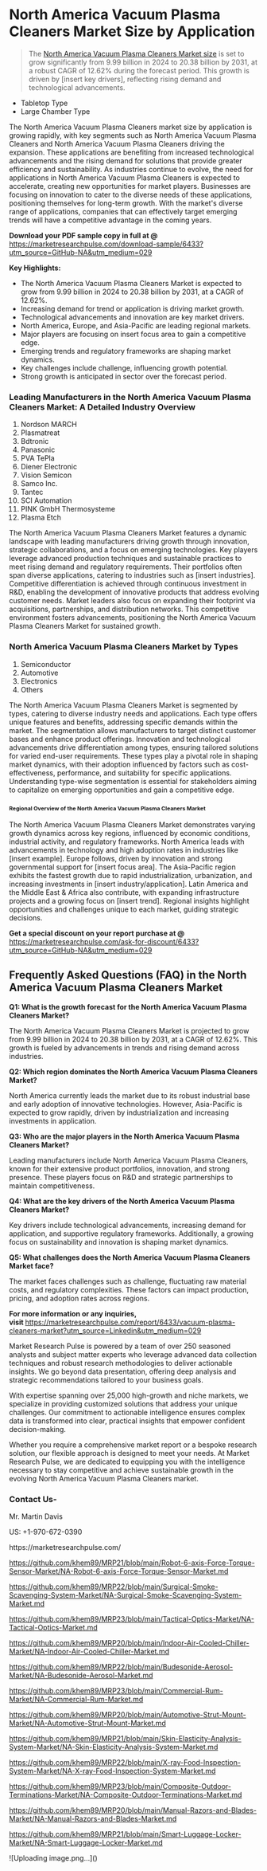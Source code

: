 <h1>North America Vacuum Plasma Cleaners Market&nbsp;Size by Application</h1><blockquote><p>The <a href="https://marketresearchpulse.com/download-sample/6433?utm_source=GitHub-NA&amp;utm_medium=029">North America Vacuum Plasma Cleaners Market size</a> is set to grow significantly from 9.99 billion in 2024 to 20.38 billion by 2031, at a robust CAGR of 12.62% during the forecast period. This growth is driven by [insert key drivers], reflecting rising demand and technological advancements.</p></blockquote><ul><li>Tabletop Type<li> Large Chamber Type</li></ul><p>The North America Vacuum Plasma Cleaners market size by application is growing rapidly, with key segments such as North America Vacuum Plasma Cleaners and North America Vacuum Plasma Cleaners driving the expansion. These applications are benefiting from increased technological advancements and the rising demand for solutions that provide greater efficiency and sustainability. As industries continue to evolve, the need for applications in North America Vacuum Plasma Cleaners is expected to accelerate, creating new opportunities for market players. Businesses are focusing on innovation to cater to the diverse needs of these applications, positioning themselves for long-term growth. With the market's diverse range of applications, companies that can effectively target emerging trends will have a competitive advantage in the coming years.</p><p><strong>Download your PDF sample copy in full at @ </strong><a href="https://marketresearchpulse.com/download-sample/6433?utm_source=GitHub-NA&amp;utm_medium=029">https://marketresearchpulse.com/download-sample/6433?utm_source=GitHub-NA&amp;utm_medium=029</a></p><p><strong>Key Highlights: </strong></p><ul><li>The North America Vacuum Plasma Cleaners Market is expected to grow from 9.99 billion in 2024 to 20.38 billion by 2031, at a CAGR of 12.62%.</li><li>Increasing demand for trend or application is driving market growth.</li><li>Technological advancements and innovation are key market drivers.</li><li>North America, Europe, and Asia-Pacific are leading regional markets.</li><li>Major players are focusing on insert focus area to gain a competitive edge.</li><li>Emerging trends and regulatory frameworks are shaping market dynamics.</li><li>Key challenges include challenge, influencing growth potential.</li><li>Strong growth is anticipated in sector over the forecast period.</li></ul><h3>Leading Manufacturers in the North America Vacuum Plasma Cleaners Market: A Detailed Industry Overview</h3><ol><li>Nordson MARCH</li><li>Plasmatreat</li><li>Bdtronic</li><li>Panasonic</li><li>PVA TePla</li><li>Diener Electronic</li><li>Vision Semicon</li><li>Samco Inc.</li><li>Tantec</li><li>SCI Automation</li><li>PINK GmbH Thermosysteme</li><li>Plasma Etch</li></ol><div class="flex max-w-full flex-col flex-grow"><div class="min-h-8 text-message flex w-full flex-col items-end gap-2 whitespace-normal break-words [.text-message+&amp;]:mt-5" dir="auto" data-message-author-role="assistant" data-message-id="fd8432e4-4910-450d-b182-61b7bfb0a01f" data-message-model-slug="gpt-4o"><div class="flex w-full flex-col gap-1 empty:hidden first:pt-[3px]"><div class="markdown prose w-full break-words dark:prose-invert light"><p>The North America Vacuum Plasma Cleaners Market features a dynamic landscape with leading manufacturers driving growth through innovation, strategic collaborations, and a focus on emerging technologies. Key players leverage advanced production techniques and sustainable practices to meet rising demand and regulatory requirements. Their portfolios often span diverse applications, catering to industries such as [insert industries]. Competitive differentiation is achieved through continuous investment in R&amp;D, enabling the development of innovative products that address evolving customer needs. Market leaders also focus on expanding their footprint via acquisitions, partnerships, and distribution networks. This competitive environment fosters advancements, positioning the North America Vacuum Plasma Cleaners Market for sustained growth.</p></div></div></div></div><h3>North America Vacuum Plasma Cleaners Market by Types</h3><ol><li>Semiconductor<li> Automotive<li> Electronics<li> Others</li></ol><div class="flex max-w-full flex-col flex-grow"><div class="min-h-8 text-message flex w-full flex-col items-end gap-2 whitespace-normal break-words [.text-message+&amp;]:mt-5" dir="auto" data-message-author-role="assistant" data-message-id="084470be-0bb7-4664-bddf-5156b4f41249" data-message-model-slug="gpt-4o-mini"><div class="flex w-full flex-col gap-1 empty:hidden first:pt-[3px]"><div class="markdown prose w-full break-words dark:prose-invert light"><p>The North America Vacuum Plasma Cleaners Market is segmented by types, catering to diverse industry needs and applications. Each type offers unique features and benefits, addressing specific demands within the market. The segmentation allows manufacturers to target distinct customer bases and enhance product offerings. Innovation and technological advancements drive differentiation among types, ensuring tailored solutions for varied end-user requirements. These types play a pivotal role in shaping market dynamics, with their adoption influenced by factors such as cost-effectiveness, performance, and suitability for specific applications. Understanding type-wise segmentation is essential for stakeholders aiming to capitalize on emerging opportunities and gain a competitive edge.</p></div></div></div></div><h3><span style="font-size: 11px;">Regional Overview of the North America Vacuum Plasma Cleaners Market</span></h3><div class="flex max-w-full flex-col flex-grow"><div class="min-h-8 text-message flex w-full flex-col items-end gap-2 whitespace-normal break-words [.text-message+&amp;]:mt-5" dir="auto" data-message-author-role="assistant" data-message-id="e9038762-ce64-4e30-91c9-9bd413514231" data-message-model-slug="gpt-4o-mini"><div class="flex w-full flex-col gap-1 empty:hidden first:pt-[3px]"><div class="markdown prose w-full break-words dark:prose-invert light"><p>The North America Vacuum Plasma Cleaners Market demonstrates varying growth dynamics across key regions, influenced by economic conditions, industrial activity, and regulatory frameworks. North America leads with advancements in technology and high adoption rates in industries like [insert example]. Europe follows, driven by innovation and strong governmental support for [insert focus area]. The Asia-Pacific region exhibits the fastest growth due to rapid industrialization, urbanization, and increasing investments in [insert industry/application]. Latin America and the Middle East &amp; Africa also contribute, with expanding infrastructure projects and a growing focus on [insert trend]. Regional insights highlight opportunities and challenges unique to each market, guiding strategic decisions.</p></div></div></div></div><p><strong>Get a special discount on your report purchase at @ </strong><a href="https://marketresearchpulse.com/ask-for-discount/6433?utm_source=GitHub-NA&amp;utm_medium=029">https://marketresearchpulse.com/ask-for-discount/6433?utm_source=GitHub-NA&amp;utm_medium=029</a></p><h2>Frequently Asked Questions (FAQ) in the North America Vacuum Plasma Cleaners Market</h2><p><strong>Q1: What is the growth forecast for the North America Vacuum Plasma Cleaners Market?</strong></p><p>The North America Vacuum Plasma Cleaners Market is projected to grow from 9.99 billion in 2024 to 20.38 billion by 2031, at a CAGR of 12.62%. This growth is fueled by advancements in trends and rising demand across industries.</p><p><strong>Q2: Which region dominates the North America Vacuum Plasma Cleaners Market?</strong></p><p>North America currently leads the market due to its robust industrial base and early adoption of innovative technologies. However, Asia-Pacific is expected to grow rapidly, driven by industrialization and increasing investments in application.</p><p><strong>Q3: Who are the major players in the North America Vacuum Plasma Cleaners Market?</strong></p><p>Leading manufacturers include North America Vacuum Plasma Cleaners, known for their extensive product portfolios, innovation, and strong presence. These players focus on R&amp;D and strategic partnerships to maintain competitiveness.</p><p><strong>Q4: What are the key drivers of the North America Vacuum Plasma Cleaners Market?</strong></p><p>Key drivers include technological advancements, increasing demand for application, and supportive regulatory frameworks. Additionally, a growing focus on sustainability and innovation is shaping market dynamics.</p><p><strong>Q5: What challenges does the North America Vacuum Plasma Cleaners Market face?</strong></p><p>The market faces challenges such as challenge, fluctuating raw material costs, and regulatory complexities. These factors can impact production, pricing, and adoption rates across regions.</p><p><strong>For more information or any inquiries, visit&nbsp;</strong><a href="https://marketresearchpulse.com/report/6433/vacuum-plasma-cleaners-market?utm_source=Linkedin&utm_medium=029">https://marketresearchpulse.com/report/6433/vacuum-plasma-cleaners-market?utm_source=Linkedin&utm_medium=029</a></p><p>Market Research Pulse is powered by a team of over 250 seasoned analysts and subject matter experts who leverage advanced data collection techniques and robust research methodologies to deliver actionable insights. We go beyond data presentation, offering deep analysis and strategic recommendations tailored to your business goals.</p><p>With expertise spanning over 25,000 high-growth and niche markets, we specialize in providing customized solutions that address your unique challenges. Our commitment to actionable intelligence ensures complex data is transformed into clear, practical insights that empower confident decision-making.</p><p>Whether you require a comprehensive market report or a bespoke research solution, our flexible approach is designed to meet your needs. At Market Research Pulse, we are dedicated to equipping you with the intelligence necessary to stay competitive and achieve sustainable growth in the evolving North America Vacuum Plasma Cleaners market.</p><h3><strong>Contact Us-</strong></h3><p>Mr. Martin Davis</p><p>US: +1-970-672-0390</p><p>https://marketresearchpulse.com/</p><p><a href="https://github.com/khem89/MRP21/blob/main/Robot-6-axis-Force-Torque-Sensor-Market/NA-Robot-6-axis-Force-Torque-Sensor-Market.md">https://github.com/khem89/MRP21/blob/main/Robot-6-axis-Force-Torque-Sensor-Market/NA-Robot-6-axis-Force-Torque-Sensor-Market.md</a></p><p><a href="https://github.com/khem89/MRP22/blob/main/Surgical-Smoke-Scavenging-System-Market/NA-Surgical-Smoke-Scavenging-System-Market.md">https://github.com/khem89/MRP22/blob/main/Surgical-Smoke-Scavenging-System-Market/NA-Surgical-Smoke-Scavenging-System-Market.md</a></p><p><a href="https://github.com/khem89/MRP23/blob/main/Tactical-Optics-Market/NA-Tactical-Optics-Market.md">https://github.com/khem89/MRP23/blob/main/Tactical-Optics-Market/NA-Tactical-Optics-Market.md</a></p><p><a href="https://github.com/khem89/MRP20/blob/main/Indoor-Air-Cooled-Chiller-Market/NA-Indoor-Air-Cooled-Chiller-Market.md">https://github.com/khem89/MRP20/blob/main/Indoor-Air-Cooled-Chiller-Market/NA-Indoor-Air-Cooled-Chiller-Market.md</a></p><p><a href="https://github.com/khem89/MRP22/blob/main/Budesonide-Aerosol-Market/NA-Budesonide-Aerosol-Market.md">https://github.com/khem89/MRP22/blob/main/Budesonide-Aerosol-Market/NA-Budesonide-Aerosol-Market.md</a></p><p><a href="https://github.com/khem89/MRP23/blob/main/Commercial-Rum-Market/NA-Commercial-Rum-Market.md">https://github.com/khem89/MRP23/blob/main/Commercial-Rum-Market/NA-Commercial-Rum-Market.md</a></p><p><a href="https://github.com/khem89/MRP20/blob/main/Automotive-Strut-Mount-Market/NA-Automotive-Strut-Mount-Market.md">https://github.com/khem89/MRP20/blob/main/Automotive-Strut-Mount-Market/NA-Automotive-Strut-Mount-Market.md</a></p><p><a href="https://github.com/khem89/MRP21/blob/main/Skin-Elasticity-Analysis-System-Market/NA-Skin-Elasticity-Analysis-System-Market.md">https://github.com/khem89/MRP21/blob/main/Skin-Elasticity-Analysis-System-Market/NA-Skin-Elasticity-Analysis-System-Market.md</a></p><p><a href="https://github.com/khem89/MRP22/blob/main/X-ray-Food-Inspection-System-Market/NA-X-ray-Food-Inspection-System-Market.md">https://github.com/khem89/MRP22/blob/main/X-ray-Food-Inspection-System-Market/NA-X-ray-Food-Inspection-System-Market.md</a></p><p><a href="https://github.com/khem89/MRP23/blob/main/Composite-Outdoor-Terminations-Market/NA-Composite-Outdoor-Terminations-Market.md">https://github.com/khem89/MRP23/blob/main/Composite-Outdoor-Terminations-Market/NA-Composite-Outdoor-Terminations-Market.md</a></p><p><a href="https://github.com/khem89/MRP20/blob/main/Manual-Razors-and-Blades-Market/NA-Manual-Razors-and-Blades-Market.md">https://github.com/khem89/MRP20/blob/main/Manual-Razors-and-Blades-Market/NA-Manual-Razors-and-Blades-Market.md</a></p><p><a href="https://github.com/khem89/MRP21/blob/main/Smart-Luggage-Locker-Market/NA-Smart-Luggage-Locker-Market.md">https://github.com/khem89/MRP21/blob/main/Smart-Luggage-Locker-Market/NA-Smart-Luggage-Locker-Market.md</a></p>
![Uploading image.png…]()
